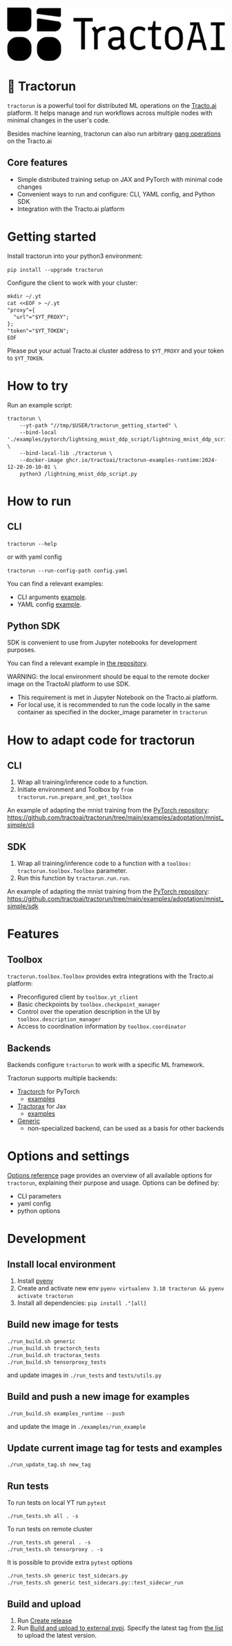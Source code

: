 ![img.png](docs/_static/img.png)

# 🚜 Tractorun

`tractorun` is a powerful tool for distributed ML operations on the [Tracto.ai](https://tracto.ai/) platform. It helps manage and run workflows across multiple nodes with minimal changes in the user's code.

Besides machine learning, tractorun can also run arbitrary [gang operations](https://en.wikipedia.org/wiki/Gang_scheduling) on the Tracto.ai

## Core features

* Simple distributed training setup on JAX and PyTorch with minimal code changes
* Convenient ways to run and configure: CLI, YAML config, and Python SDK
* Integration with the Tracto.ai platform

# Getting started

Install tractorun into your python3 environment:

`pip install --upgrade tractorun`

Configure the client to work with your cluster:
```shell
mkdir ~/.yt
cat <<EOF > ~/.yt
"proxy"={
  "url"="$YT_PROXY";
};
"token"="$YT_TOKEN";
EOF
```

Please put your actual Tracto.ai cluster address to `$YT_PROXY` and your token to `$YT_TOKEN`.

# How to try

Run an example script:

```
tractorun \
    --yt-path "//tmp/$USER/tractorun_getting_started" \
    --bind-local './examples/pytorch/lightning_mnist_ddp_script/lightning_mnist_ddp_script.py:/lightning_mnist_ddp_script.py' \
    --bind-local-lib ./tractorun \
    --docker-image ghcr.io/tractoai/tractorun-examples-runtime:2024-12-20-20-10-01 \
    python3 /lightning_mnist_ddp_script.py
```

# How to run

## CLI

`tractorun --help`

or with yaml config

`tractorun --run-config-path config.yaml`

You can find a relevant examples:
* CLI arguments [example](https://github.com/tractoai/tractorun/tree/main/examples/pytorch/lightning_mnist_ddp_script).
* YAML config [example](https://github.com/tractoai/tractorun/tree/main/examples/pytorch/lightning_mnist_ddp_script_config).

## Python SDK

SDK is convenient to use from Jupyter notebooks for development purposes.

You can find a relevant example in [the repository](https://github.com/tractoai/tractorun/tree/main/examples/pytorch/lightning_mnist).

WARNING: the local environment should be equal to the remote docker image on the TractoAI platform to use SDK.
* This requirement is met in Jupyter Notebook on the Tracto.ai platform.
* For local use, it is recommended to run the code locally in the same container as specified in the docker_image parameter in `tractorun`

# How to adapt code for tractorun

## CLI

1. Wrap all training/inference code to a function.
2. Initiate environment and Toolbox by `from tractorun.run.prepare_and_get_toolbox`

An example of adapting the mnist training from the [PyTorch repository](https://github.com/pytorch/examples/blob/cdef4d43fb1a2c6c4349daa5080e4e8731c34569/mnist/mnist_simple/main.py): https://github.com/tractoai/tractorun/tree/main/examples/adoptation/mnist_simple/cli

## SDK

1. Wrap all training/inference code to a function with a `toolbox: tractorun.toolbox.Toolbox` parameter.
2. Run this function by `tractorun.run.run`.

An example of adapting the mnist training from the [PyTorch repository](https://github.com/pytorch/examples/blob/cdef4d43fb1a2c6c4349daa5080e4e8731c34569/mnist/main.py): https://github.com/tractoai/tractorun/tree/main/examples/adoptation/mnist_simple/sdk

# Features

## Toolbox

`tractorun.toolbox.Toolbox` provides extra integrations with the Tracto.ai platform:
* Preconfigured client by `toolbox.yt_client`
* Basic checkpoints by `toolbox.checkpoint_manager`
* Control over the operation description in the UI by `toolbox.description_manager`
* Access to coordination information by `toolbox.coordinator`

## Backends

Backends configure `tractorun` to work with a specific ML framework.

Tractorun supports multiple backends:
* [Tractorch](https://github.com/tractoai/tractorun/tree/main/tractorun/backend/tractorch) for PyTorch
  * [examples](https://github.com/tractoai/tractorun/tree/main/examples/pytorch)
* [Tractorax](https://github.com/tractoai/tractorun/tree/main/tractorun/backend/tractorax) for Jax
  * [examples](https://github.com/tractoai/tractorun/tree/main/examples/jax)
* [Generic](https://github.com/tractoai/tractorun/tree/main/tractorun/backend/generic)
  * non-specialized backend, can be used as a basis for other backends

# Options and settings

[Options reference](https://github.com/tractoai/tractorun/blob/main/docs/options.md) page provides an overview of all available options for `tractorun`, explaining their purpose and usage. Options can be defined by:
* CLI parameters
* yaml config
* python options

# Development

## Install local environment
1. Install [pyenv](https://github.com/pyenv/pyenv)
2. Create and activate new env `pyenv virtualenv 3.10 tractorun && pyenv activate tractorun`
3. Install all dependencies: `pip install ."[all]`


## Build new image for tests
```shell
./run_build.sh generic
./run_build.sh tractorch_tests
./run_build.sh tractorax_tests
./run_build.sh tensorproxy_tests
```
and update images in `./run_tests` and `tests/utils.py`

## Build and push a new image for examples

```shell
./run_build.sh examples_runtime --push
```

and update the image in `./examples/run_example`

## Update current image tag for tests and examples

```shell
./run_update_tag.sh new_tag
```

## Run tests

To run tests on local YT run `pytest`
```shell
./run_tests.sh all . -s
```

To run tests on remote cluster
```shell
./run_tests.sh general . -s
./run_tests.sh tensorproxy . -s
```

It is possible to provide extra `pytest` options
```shell
./run_tests.sh generic test_sidecars.py
./run_tests.sh generic test_sidecars.py::test_sidecar_run
```

## Build and upload
1. Run [Create release](https://github.com/tractoai/tractorun/actions/workflows/release.yaml)
2. Run [Build and upload to external pypi](https://github.com/tractoai/tractorun/actions/workflows/pypi_external.yaml). Specify the latest tag from [the list](https://github.com/tractoai/tractorun/tags) to upload the latest version.
